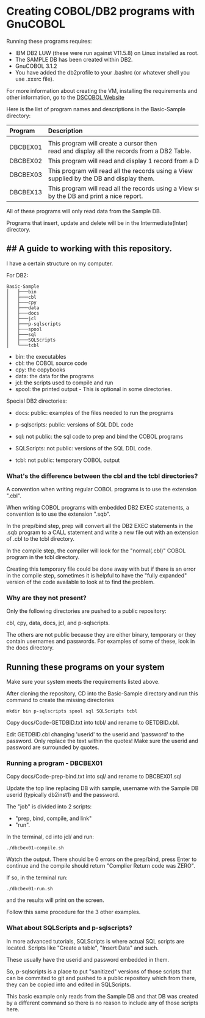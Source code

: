 # Creating COBOL/DB2 programs with GnuCOBOL

Running these programs requires:
- IBM DB2 LUW (these were run against V11.5.8) on Linux installed as root.
- The SAMPLE DB has been created within DB2.
- GnuCOBOL 3.1.2
- You have added the db2profile to your .bashrc (or whatever shell you use .xxxrc file).

For more information about creating the VM, installing the requirements and other information, go to the [DSCOBOL Website](https://dscobol.github.io)

Here is the list of program names and descriptions in the Basic-Sample directory:

| Program  | Description                               | 
| :------  | :---------------------------------------- | 
|          |                                           |
| DBCBEX01 | This program will create a cursor then read and display all the records from a DB2 Table.|
| DBCBEX02 | This program will read and display 1 record from a DB2 Table.|
| DBCBEX03 | This program will read all the records using a View supplied by the DB and display them.|
| DBCBEX13 | This program will read all the records using a View supplied by the DB and print a nice report.|

All of these programs will only read data from the Sample DB. 

Programs that insert, update and delete will be in the Intermediate(Inter) directory.

## ## A guide to working with this repository.

I have a certain structure on my computer.

For DB2:
```
Basic-Sample
│   ├───bin
│   ├───cbl
│   ├───cpy
│   ├───data
│   ├───docs
│   ├───jcl
│   ├───p-sqlscripts
│   ├───spool
│   ├───sql
│   ├───SQLScripts
│   └───tcbl
```
- bin: the executables
- cbl: the COBOL source code
- cpy: the copybooks
- data: the data for the programs
- jcl: the scripts used to compile and run
- spool: the printed output - This is optional in some directories.

  
Special DB2 directories:
- docs: public: examples of the files needed to run the programs
- p-sqlscripts: public: versions of SQL DDL code

- sql: not public: the sql code to prep and bind the COBOL programs
- SQLScripts: not public: versions of the SQL DDL code.
- tcbl: not public: temporary COBOL output

### What's the difference between the cbl and the tcbl directories?

A convention when writing regular COBOL programs is to use the extension ".cbl".

When writing COBOL programs with embedded DB2 EXEC statements, a convention is to use the extension ".sqb".

In the prep/bind step, prep will convert all the DB2 EXEC statements in the .sqb program to a CALL statement and write a new file out with an extension of .cbl to the tcbl directory.

In the compile step, the compiler will look for the "normal(.cbl)" COBOL program in the tcbl directory.

Creating this temporary file could be done away with but if there is an error in the compile step, sometimes it is helpful to have the "fully expanded" version of the code available to look at to find the problem.

### Why are they not present?
Only the following directories are pushed to a public repository:

cbl, cpy, data, docs, jcl, and p-sqlscripts.

The others are not public because they are either binary, temporary or they contain usernames and passwords. For examples of some of these, look in the docs directory.

## Running these programs on your system

Make sure your system meets the requirements listed above.

After cloning the repository, CD into the Basic-Sample directory and run this command to create the missing directories
```
mkdir bin p-sqlscripts spool sql SQLScripts tcbl
```

Copy docs/Code-GETDBID.txt into tcbl/ and rename to GETDBID.cbl.

Edit GETDBID.cbl changing 'userid' to the userid and 'password' to the password. Only replace the text within the quotes! Make sure the userid and password are surrounded by quotes.

### Running a program - DBCBEX01
Copy docs/Code-prep-bind.txt into sql/ and rename to DBCBEX01.sql

Update the top line replacing DB with sample, username with the Sample DB userid (typically db2inst1) and the password.

The "job" is divided into 2 scripts:
- "prep, bind, compile, and link"
- "run".

In the terminal, cd into jcl/ and run:
```
./dbcbex01-compile.sh
```
Watch the output. There should be 0 errors on the prep/bind, press Enter to continue and the compile should return "Complier Return code was ZERO".

If so, in the terminal run:
```
./dbcbex01-run.sh
```
and the results will print on the screen.

Follow this same procedure for the 3 other examples.

### What about SQLScripts and p-sqlscripts?

In more advanced tutorials, SQLScripts is where actual SQL scripts are located. Scripts like "Create a table", "Insert Data" and such. 

These usually have the userid and password embedded in them.

So, p-sqlscripts is a place to put "sanitized" versions of those scripts that can be commited to git and pushed to a public repository which from there, they can be copied into and edited in SQLScripts.

This basic example only reads from the Sample DB and that DB was created by a different command so there is no reason to include any of those scripts here.
